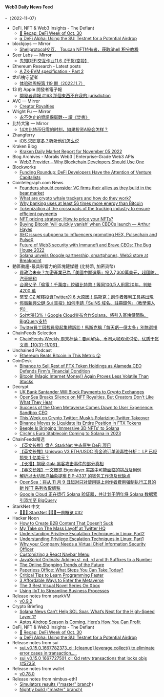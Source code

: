 #### Web3 Daily News Feed
-（2022-11-07）

- DeFi, NFT & Web3 Insights - The Defiant
  - [🦄 Recap: DeFi Week of Oct. 30](https://newsletter.thedefiant.io/p/recap-defi-week-of-oct-30)
  - [⍺ DeFi Alpha: Using the SUI Testnet for a Potential Airdrop](https://newsletter.thedefiant.io/p/defi-alpha-using-the-sui-testnet)
- blockjoys — Mirror
  - [Shellprotocol交互， Toucan NFT持有者，获取Shell 积分教程](https://mirror.xyz/0x0D16c0308B39E9576e8812d063008b6ACFD7353b/T_BE9xQG1VXg0W7819h9xwtOCEf5WSu89-BLZFgAdVk)
- Seer Labs — Mirror
  - [先知DEFI交互作业11.6【干货/空投】](https://mirror.xyz/seerlabs.eth/PBu4ABYCsXPPyu1bfzlzhSBWopzh93DR_neGNYXcZHA)
- Ethereum Research - Latest posts
  - [A ZK-EVM specification - Part 2](https://ethresear.ch/t/a-zk-evm-specification-part-2/13903/3)
- 龙爪槐守望者
  - [体验碎周报第 119 期（2022.11.7）](http://www.ftium4.com/ux-weekly-119.html)
- 13 的 Apple 開發者電子報
  - [開發者週報 #163 那個東西不在我的 jurisdiction](https://www.ethanhuang13.com/p/163)
- AVC — Mirror
  - [Creator Royalties](https://avc.mirror.xyz/ZtJmyJB_nSscJ9uYjyrHhNMkKs6cLl7lQUvrl614BQc)
- Wright Fu — Mirror
  - [永不休止的資訊保衛戰 - - 讀《焚書》](https://mirror.xyz/0x837c39A527794809B6cbD06Ce1d54c9a6d93bf8c/pIgdYKrbGAidV7ms0NVUmLIy_WVs0C-tgV1QOpTlVeU)
- 比特大猪 — Mirror
  - [14次比特币归零的时刻，如果投资A股会怎样？](https://mirror.xyz/0xf433344118e4A9f6870330cfA7e8d42BF7FB74af/BD3tvPCyxW9Sn0rmtUTft9GiWpQoSUedemLdHrGwc7M)
- Zhangferry
  - [iOS 求职寒冬？听听他们怎么说](https://zhangferry.com/2022/11/06/interview-share)
- Kraken Blog
  - [Kraken Daily Market Report for November 05 2022](https://blog.kraken.com/post/16085/kraken-daily-market-report-for-november-05-2022/)
- Blog Archives - Moralis Web3 | Enterprise-Grade Web3 APIs
  - [Web3 Provider – Why Blockchain Developers Should Use One](https://moralis.io/web3-provider-why-blockchain-developers-should-use-one/)
- Blockworks
  - [Funding Roundup: DeFi Developers Have the Attention of Venture Capitalists](https://blockworks.co/funding-roundup-defi-developers-have-the-attention-of-venture-capitalists/)
- Cointelegraph.com News
  - [Founders should consider VC firms their allies as they build in the bear market](https://cointelegraph.com/news/founders-should-consider-vc-firms-their-allies-as-they-build-in-the-bear-market)
  - [What are crypto whale trackers and how do they work?](https://cointelegraph.com/explained/what-are-crypto-whale-trackers-and-how-do-they-work)
  - [Why banking uses at least 56 times more energy than Bitcoin](https://cointelegraph.com/news/why-banking-uses-at-least-56-times-more-energy-than-bitcoin)
  - [Tokenization at the crossroads of the trucking industry to ensure efficient payments](https://cointelegraph.com/news/defi-at-the-crossroads-of-the-trucking-industry-to-ensure-efficient-payments)
  - [NFT pricing strategy: How to price your NFTs?](https://cointelegraph.com/news/nft-pricing-strategy-how-to-price-your-nfts)
  - [Buying Bitcoin ‘will quickly vanish’ when CBDCs launch — Arthur Hayes](https://cointelegraph.com/news/buying-bitcoin-will-quickly-vanish-when-cbdcs-launch-arthur-hayes)
  - [SEC issues subpoena to influencers promoting HEX, Pulsechain and PulseX](https://cointelegraph.com/news/sec-issues-subpoena-to-influencers-promoting-hex-pulsechain-and-pulsex)
  - [Future of Web3 security with Immunefi and Brave CEOs: The Bug House 2022](https://cointelegraph.com/news/future-of-web3-security-with-immunefi-and-brave-ceos-the-bug-house-2022)
  - [Solana unveils Google partnership, smartphones, Web3 store at Breakpoint](https://cointelegraph.com/news/solana-unveils-google-partnership-smartphones-web3-store-at-breakpoint)
- 動區動趨-最具影響力的區塊鏈媒體 (比特幣, 加密貨幣)
  - [買政治未來？加密產業已為「美國中期選舉」投入7,300萬美元，超國防、汽車總和](https://www.blocktempo.com/crypto-firms-sponsors-73-millions-for-midterms-elections/)
  - [台灣父子「偷電 1 千萬度」挖礦比特幣！等同100戶人用電20年，判賠 4200 萬](https://www.blocktempo.com/a-father-and-sons-stealing-10-million-kilowatt-hours-of-electricity-in-taiwan/)
  - [幣安 CZ 解釋投資Twitter的 6 大原因！馬斯克：創作者獲利工具將出現](https://www.blocktempo.com/cz-explains-six-reasons-why-he-invest-in-twitter/)
  - [佈局新興公鏈 Sui 空投》如何申請「SuiNS 域名、註冊錢包」（教學懶人包）](https://www.blocktempo.com/apply-for-sui-name-service-tutorial/)
  - [Sol大漲13%！Google Cloud宣布合作Solana，將引入區塊鏈節點、BigQuery支持](https://www.blocktempo.com/google-cloud-running-solana-validator-and-bringing-support-to-blockchain-node-engine/)
  - [Twitter員工因裁員發起集體訴訟！馬斯克稱「每天虧一億太多」別無選擇](https://www.blocktempo.com/twitter-employees-sued-elon-reply-there-is-no-choice/)
- ChainFeeds Selection
  - [ChainFeeds Weekly 周末荐读：要闻解读、币圈大咖观点讨论、优质干货文章【10/31-11/06】](https://chainfeeds.substack.com/p/chainfeeds-weekly-1031-1106)
- Unchained Podcast
  - [Ethereum Beats Bitcoin in This Metric 😮](https://unchainedpodcast.com/ethereum-beats-bitcoin-in-this-metric-%f0%9f%98%ae/)
- CoinDesk
  - [Binance to Sell Rest of FTX Token Holdings as Alameda CEO Defends Firm's Financial Condition](https://www.coindesk.com/business/2022/11/06/binance-sells-holdings-of-ftx-token-as-alameda-ceo-defends-firms-financial-condition/?utm_medium=referral&utm_source=rss&utm_campaign=headlines)
  - [Bitcoin (Magic Internet Money!) Again Proves Less Volatile Than Stocks](https://www.coindesk.com/business/2022/11/06/bitcoin-magic-internet-money-again-proves-less-volatile-than-stocks/?utm_medium=referral&utm_source=rss&utm_campaign=headlines)
- Decrypt
  - [UK Bank Santander Will Block Payments to Crypto Exchanges](https://decrypt.co/113702/uk-bank-santander-will-block-payments-to-crypto-exchanges)
  - [OpenSea Breaks Silence on NFT Royalties, But Creators Don't Like What They Hear](https://decrypt.co/113698/opensea-breaks-silence-on-nft-royalties-but-creators-dont-like-what-they-hear)
  - [Success of the Open Metaverse Comes Down to User Experience: Sandbox CEO](https://decrypt.co/113695/success-of-the-open-metaverse-comes-down-to-user-experience-sandbox-ceo)
  - [This Week on Crypto Twitter: Musk’s Polarizing Twitter Takeover](https://decrypt.co/113677/this-week-on-crypto-twitter-musks-polarizing-twitter-takeover)
  - [Binance Moves to Liquidate Its Entire Position in FTX Tokens](https://decrypt.co/113674/binance-moves-to-liquidate-its-entire-position-in-ftx-tokens)
  - [Beeple Is Bringing 'Immersive 3D NFTs' to Solana](https://decrypt.co/113670/beeple-is-bringing-immersive-3d-nfts-to-solana)
  - [Circle's Euro Stablecoin Coming to Solana in 2023](https://decrypt.co/113654/circles-euro-coin-coming-to-solana-in-2023)
- ChainFeeds精选
  - [【英文长推】盘点 StarkNet 生态原生 DeFi 项目](https://twitter.com/Testnet_Digger/status/1589133623726583808)
  - [【英文长推】Uniswap V3 ETH/USDC 资金池订单流毒性分析： LP 已经损失 1 亿美元？](https://twitter.com/thiccythot_/status/1589022227437039616)
  - [【长推】揭秘 Gala 黑客攻击事件的部分真相](https://twitter.com/hellopandadao/status/1588943596711202816)
  - [【英文长推】一文概览 Eigenlayer 实践中可能面临的挑战及用例](https://twitter.com/MeirBank/status/1589013673385000960)
  - [解析以太坊账户抽象提案 EIP-4337 的钱包工作流及优缺点](https://mirror.xyz/zhunianpan.eth/dzwYBD1MB-Noswz0DATjREtTRCkzCD0cwalZySxmxV4)
  - [OpenSea：将从 11 月 9 日起对只对使用链上创作者费用强制执行工具的新 NFT 系列收取版税](https://twitter.com/opensea/status/1589058770646491136)
  - [Google Cloud 正在运行 Solana 验证器，并计划于明年将 Solana 数据索引添加至 BigQuery](https://twitter.com/googlecloud/status/1588912775291609093)
- StarkNet 中文
  - [👩🏽‍🚀 StarkNet 👨🏽‍🚀一周概览 #32](https://starknetzh.substack.com/p/starknet-32-ab5)
- Hacker Noon
  - [How to Create B2B Content That Doesn’t Suck](https://hackernoon.com/how-to-create-b2b-content-that-doesnt-suck?source=rss)
  - [My Take on The Mass Layoff at Twitter HQ](https://hackernoon.com/my-take-on-the-mass-layoff-at-twitter-hq?source=rss)
  - [Understanding Privilege Escalation Techniques in Linux: Part2](https://hackernoon.com/understanding-privilege-escalation-techniques-in-linux-part2?source=rss)
  - [Understanding Privilege Escalation Techniques in Linux: Part1](https://hackernoon.com/understanding-privilege-escalation-techniques-in-linux-part1?source=rss)
  - [Why your Company Needs a Virtual Chief Information Security Officer](https://hackernoon.com/why-your-company-needs-a-virtual-chief-information-security-officer?source=rss)
  - [Customizing a React Navbar Menu](https://hackernoon.com/customizing-a-react-navbar-menu?source=rss)
  - [JavaScript Ordinals: Adding st, nd, rd and th Suffixes to a Number](https://hackernoon.com/javascript-ordinals-adding-st-nd-rd-and-th-suffixes-to-a-number?source=rss)
  - [The Online Shopping Trends of the Future](https://hackernoon.com/the-online-shopping-trends-of-the-future?source=rss)
  - [Paperless Office: What Steps You Can Take Today?](https://hackernoon.com/paperless-office-what-steps-you-can-take-today?source=rss)
  - [Critical Tips to Learn Programming Faster](https://hackernoon.com/critical-tips-to-learn-programming-faster?source=rss)
  - [3 Affordable Ways to Enter the Metaverse](https://hackernoon.com/3-affordable-ways-to-enter-the-metaverse?source=rss)
  - [The 3 Best Visual Novel Series On Xbox](https://hackernoon.com/the-3-best-visual-novel-series-on-xbox?source=rss)
  - [Using IIoT to Streamline Business Processes](https://hackernoon.com/using-iiot-to-streamline-business-processes?source=rss)
- Release notes from snarkVM
  - [v0.9.2](https://github.com/AleoHQ/snarkVM/releases/tag/v0.9.2)
- Crypto Briefing
  - [Solana News Can’t Help SOL Soar. What’s Next for the High-Speed Layer 1?](https://cryptobriefing.com/solana-news-cant-sol-soar-whats-next-high-speed-layer-1/?utm_source=feed&utm_medium=rss)
  - [Aptos Airdrop Season Is Coming. Here’s How You Can Profit](https://cryptobriefing.com/aptos-airdrop-season-coming-heres-how-profit/?utm_source=feed&utm_medium=rss)
- DeFi, NFT & Web3 Insights - The Defiant
  - [🦄 Recap: DeFi Week of Oct. 30](https://newsletter.thedefiant.io/p/recap-defi-week-of-oct-30)
  - [⍺ DeFi Alpha: Using the SUI Testnet for a Potential Airdrop](https://newsletter.thedefiant.io/p/defi-alpha-using-the-sui-testnet)
- Release notes from sui
  - [sui_v0.15.0_1667782373_ci: [cleanup] leverage collect() to eliminate error cases in transaction_…](https://github.com/MystenLabs/sui/releases/tag/sui_v0.15.0_1667782373_ci)
  - [sui_v0.15.0_1667727501_ci: Qd retry transactions that locks objs (#5735)](https://github.com/MystenLabs/sui/releases/tag/sui_v0.15.0_1667727501_ci)
- Release notes from wallet
  - [v0.78.0](https://github.com/liquality/wallet/releases/tag/v0.78.0)
- Release notes from nimbus-eth1
  - [Simulators results ("master" branch)](https://github.com/status-im/nimbus-eth1/releases/tag/sim-stat)
  - [Nightly build ("master" branch)](https://github.com/status-im/nimbus-eth1/releases/tag/nightly)
